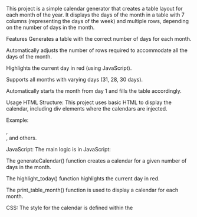This project is a simple calendar generator that creates a table layout for each month of the year. It displays the days of the month in a table with 7 columns (representing the days of the week) and multiple rows, depending on the number of days in the month.

Features
Generates a table with the correct number of days for each month.

Automatically adjusts the number of rows required to accommodate all the days of the month.

Highlights the current day in red (using JavaScript).

Supports all months with varying days (31, 28, 30 days).

Automatically starts the month from day 1 and fills the table accordingly.

Usage
HTML Structure: This project uses basic HTML to display the calendar, including div elements where the calendars are injected.

Example: <div id="partie0"></div>, <div id="partie1"></div>, and others.

JavaScript: The main logic is in JavaScript:

The generateCalendar() function creates a calendar for a given number of days in the month.

The highlight_today() function highlights the current day in red.

The print_table_month() function is used to display a calendar for each month.

CSS: The style for the calendar is defined within the <style> tags. The calendar layout includes:

7 columns for the days of the week.

Days are displayed in a table with a modern, minimal design.

Hover effects on the days, and special highlighting for the current day.

